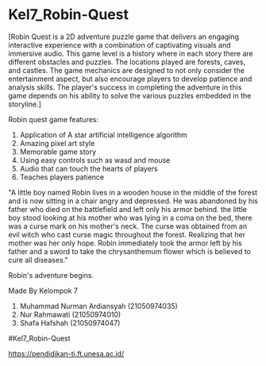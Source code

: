 # Kel7_Robin-Quest

[Robin Quest is a 2D adventure puzzle game that delivers an engaging interactive experience with a combination of captivating visuals and immersive audio. This game level is a history where in each story there are different obstacles and puzzles. The locations played are forests, caves, and castles. The game mechanics are designed to not only consider the entertainment aspect, but also encourage players to develop patience and analysis skills. The player's success in completing the adventure in this game depends on his ability to solve the various puzzles embedded in the storyline.]

Robin quest game features:
1. Application of A star artificial intelligence algorithm
2. Amazing pixel art style
3. Memorable game story
4. Using easy controls such as wasd and mouse
6. Audio that can touch the hearts of players
7. Teaches players patience

"A little boy named Robin lives in a wooden house in the middle of the forest and is now sitting in a chair angry and depressed. He was abandoned by his father who died on the battlefield and left only his armor behind.
the little boy stood looking at his mother who was lying in a coma on the bed, there was a curse mark on his mother's neck. The curse was obtained from an evil witch who cast curse magic throughout the forest. Realizing that her mother was her only hope. Robin immediately took the armor left by his father and a sword to take the chrysanthemum flower which is believed to cure all diseases."


Robin's adventure begins.


Made By
Kelompok 7
1. Muhammad Nurman Ardiansyah (21050974035)
2. Nur Rahmawati (21050974010)
3. Shafa Hafshah (21050974047)

#Kel7_Robin-Quest

https://pendidikan-ti.ft.unesa.ac.id/
